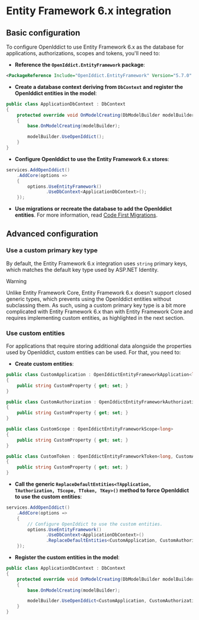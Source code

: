# Entity Framework 6.x integration <Badge type="info" text="core" />

## Basic configuration

To configure OpenIddict to use Entity Framework 6.x as the database for applications, authorizations, scopes and tokens, you'll need to:
  - **Reference the `OpenIddict.EntityFramework` package**:

  ```xml
  <PackageReference Include="OpenIddict.EntityFramework" Version="5.7.0" />
  ```

  - **Create a database context deriving from `DbContext` and register the OpenIddict entities in the model**:

  ```csharp
  public class ApplicationDbContext : DbContext
  {
      protected override void OnModelCreating(DbModelBuilder modelBuilder)
      {
          base.OnModelCreating(modelBuilder);

          modelBuilder.UseOpenIddict();
      }
  }
  ```

  - **Configure OpenIddict to use the Entity Framework 6.x stores**:

  ```csharp
  services.AddOpenIddict()
      .AddCore(options =>
      {
          options.UseEntityFramework()
                 .UseDbContext<ApplicationDbContext>();
      });
  ```

  - **Use migrations or recreate the database to add the OpenIddict entities**.
For more information, read [Code First Migrations](https://docs.microsoft.com/en-us/ef/ef6/modeling/code-first/migrations/).

## Advanced configuration

### Use a custom primary key type

By default, the Entity Framework 6.x integration uses `string` primary keys, which matches the default key type used by ASP.NET Identity.

> [!WARNING]
> Unlike Entity Framework Core, Entity Framework 6.x doesn't support closed generic types, which prevents using the OpenIddict entities
> without subclassing them. As such, using a custom primary key type is a bit more complicated with Entity Framework 6.x than with
> Entity Framework Core and requires implementing custom entities, as highlighted in the next section.

### Use custom entities

For applications that require storing additional data alongside the properties used by OpenIddict, custom entities can be used. For that, you need to:
  - **Create custom entities**:

  ```csharp
  public class CustomApplication : OpenIddictEntityFrameworkApplication<long, CustomAuthorization, CustomToken>
  {
      public string CustomProperty { get; set; }
  }

  public class CustomAuthorization : OpenIddictEntityFrameworkAuthorization<long, CustomApplication, CustomToken>
  {
      public string CustomProperty { get; set; }
  }

  public class CustomScope : OpenIddictEntityFrameworkScope<long>
  {
      public string CustomProperty { get; set; }
  }

  public class CustomToken : OpenIddictEntityFrameworkToken<long, CustomApplication, CustomAuthorization>
  {
      public string CustomProperty { get; set; }
  }
  ```

  - **Call the generic `ReplaceDefaultEntities<TApplication, TAuthorization, TScope, TToken, TKey>()` method to force OpenIddict to use the custom entities**:

  ```csharp
  services.AddOpenIddict()
      .AddCore(options =>
      {
          // Configure OpenIddict to use the custom entities.
          options.UseEntityFramework()
                 .UseDbContext<ApplicationDbContext>()
                 .ReplaceDefaultEntities<CustomApplication, CustomAuthorization, CustomScope, CustomToken, long>();
      });
  ```

  - **Register the custom entities in the model**:

  ```csharp
  public class ApplicationDbContext : DbContext
  {
      protected override void OnModelCreating(DbModelBuilder modelBuilder)
      {
          base.OnModelCreating(modelBuilder);

          modelBuilder.UseOpenIddict<CustomApplication, CustomAuthorization, CustomScope, CustomToken, long>();
      }
  }
  ```
